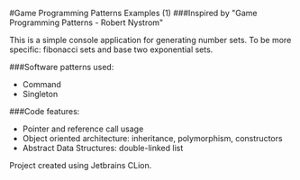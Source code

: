 #Game Programming Patterns Examples (1)
###Inspired by "Game Programming Patterns - Robert Nystrom"

This is a simple console application for generating number sets.
To be more specific: fibonacci sets and base two exponential sets.

###Software patterns used:
- Command 
- Singleton

###Code features:
- Pointer and reference call usage
- Object oriented architecture: inheritance, polymorphism, constructors
- Abstract Data Structures: double-linked list

Project created using Jetbrains CLion.

